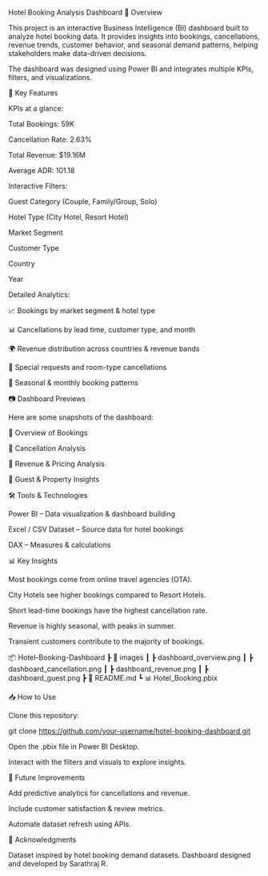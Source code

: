 Hotel Booking Analysis Dashboard
📌 Overview

This project is an interactive Business Intelligence (BI) dashboard built to analyze hotel booking data.
It provides insights into bookings, cancellations, revenue trends, customer behavior, and seasonal demand patterns, helping stakeholders make data-driven decisions.

The dashboard was designed using Power BI and integrates multiple KPIs, filters, and visualizations.

🚀 Key Features

KPIs at a glance:

Total Bookings: 59K

Cancellation Rate: 2.63%

Total Revenue: $19.16M

Average ADR: 101.18

Interactive Filters:

Guest Category (Couple, Family/Group, Solo)

Hotel Type (City Hotel, Resort Hotel)

Market Segment

Customer Type

Country

Year

Detailed Analytics:

📈 Bookings by market segment & hotel type

📊 Cancellations by lead time, customer type, and month

🌍 Revenue distribution across countries & revenue bands

🏨 Special requests and room-type cancellations

📅 Seasonal & monthly booking patterns

📷 Dashboard Previews

Here are some snapshots of the dashboard:

🔹 Overview of Bookings

🔹 Cancellation Analysis

🔹 Revenue & Pricing Analysis

🔹 Guest & Property Insights

🛠️ Tools & Technologies

Power BI – Data visualization & dashboard building

Excel / CSV Dataset – Source data for hotel bookings

DAX – Measures & calculations

📊 Key Insights

Most bookings come from online travel agencies (OTA).

City Hotels see higher bookings compared to Resort Hotels.

Short lead-time bookings have the highest cancellation rate.

Revenue is highly seasonal, with peaks in summer.

Transient customers contribute to the majority of bookings.



📦 Hotel-Booking-Dashboard
 ┣ 📂 images
 ┃ ┣ dashboard_overview.png
 ┃ ┣ dashboard_cancellation.png
 ┃ ┣ dashboard_revenue.png
 ┃ ┣ dashboard_guest.png
 ┣ 📜 README.md
 ┗ 📊 Hotel_Booking.pbix


📥 How to Use

Clone this repository:

git clone https://github.com/your-username/hotel-booking-dashboard.git


Open the .pbix file in Power BI Desktop.

Interact with the filters and visuals to explore insights.

📌 Future Improvements

Add predictive analytics for cancellations and revenue.

Include customer satisfaction & review metrics.

Automate dataset refresh using APIs.

🙌 Acknowledgments

Dataset inspired by hotel booking demand datasets.
Dashboard designed and developed by Sarathraj R.

